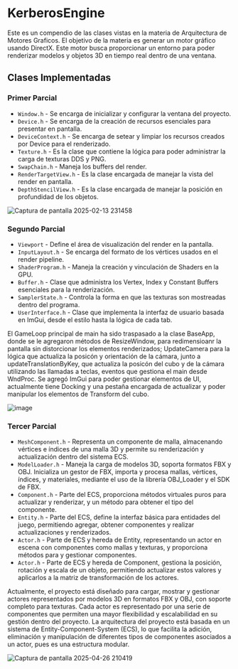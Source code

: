 # KerberosEngine
Este es un compendio de las clases vistas en la materia de Arquitectura de Motores Graficos. El objetivo de la materia es generar un motor gráfico usando DirectX. Este motor busca proporcionar un entorno para poder renderizar modelos y objetos 3D en tiempo real dentro de una ventana.

## Clases Implementadas
### Primer Parcial
- `Window.h` - Se encarga de inicializar y configurar la ventana del proyecto.
- `Device.h` - Se encarga de la creación de recursos esenciales para presentar en pantalla.
- `DeviceContext.h` - Se encarga de setear y limpiar los recursos creados por Device para el renderizado.
- `Texture.h` - Es la clase que contiene la lógica para poder administrar la carga de texturas DDS y PNG.
- `SwapChain.h` - Maneja los buffers del render.
- `RenderTargetView.h` - Es la clase encargada de manejar la vista del render en pantalla.
- `DepthStencilView.h` - Es la clase encargada de manejar la posición en profundidad de los objetos.

![Captura de pantalla 2025-02-13 231458](https://github.com/user-attachments/assets/555abefd-5378-41b3-855a-ffd32413d1a6)

### Segundo Parcial
- `Viewport` - Define el área de visualización del render en la pantalla.
- `InputLayout.h` - Se encarga del formato de los vértices usados en el render pipeline.
- `ShaderProgram.h` -  Maneja la creación y vinculación de Shaders en la GPU.
- `Buffer.h` - Clase que administra los Vertex, Index y Constant Buffers esenciales para la renderización.
- `SamplerState.h` - Controla la forma en que las texturas son mostreadas dentro del programa.
- `UserInterface.h` - Clase que implementa la interfaz de usuario basada en ImGui, desde el estilo hasta la lógica de cada tab.

El GameLoop principal de main ha sido traspasado a la clase BaseApp, donde se le agregaron métodos de ResizeWindow, para redimensioanr la pantalla sin distorcionar los elementos renderizados; UpdateCamera para la lógica que actualiza la posicón y orientación de la cámara, junto a updateTranslationByKey, que actualiza la posicón del cubo y de la cámara utilizando las llamadas a teclas, eventos que gestiona el main desde WndProc.
Se agregó ImGui para poder gestionar elementos de UI, actualmente tiene Docking y una pestaña encargada de actualizar y poder manipular los elementos de Transform del cubo.

![image](https://github.com/user-attachments/assets/607946d7-4b01-424b-b05d-fc7ca7f8ae33)

### Tercer Parcial
- `MeshComponent.h` - Representa un componente de malla, almacenando vértices e índices de una malla 3D y permite su renderización y actualización dentro del sistema ECS.
- `ModelLoader.h` - Maneja la carga de modelos 3D, soporta formatos FBX y OBJ. Inicializa un gestor de FBX, importa y procesa mallas, vértices, índices, y materiales, mediante el uso de la librería OBJ_Loader y el SDK de FBX.
-  `Component.h` - Parte del ECS, proporciona métodos virtuales puros para actualizar y renderizar, y un método para obtener el tipo del componente.
-  `Entity.h` - Parte del ECS, define la interfaz básica para entidades del juego, permitiendo agregar, obtener componentes y realizar actualizaciones y renderizados.
-  `Actor.h` - Parte de ECS y hereda de Entity, representando un actor en escena con componentes como mallas y texturas, y proporciona métodos para y gestionar componentes.
-  `Actor.h` - Parte de ECS y hereda de Component, gestiona la posición, rotación y escala de un objeto, permitiendo actualizar estos valores y aplicarlos a la matriz de transformación de los actores.

Actualmente, el proyecto está diseñado para cargar, mostrar y gestionar actores representados por modelos 3D en formatos FBX y OBJ, con soporte completo para texturas. Cada actor es representado por una serie de componentes que permiten una mayor flexibilidad y escalabilidad en su gestión dentro del proyecto. La arquitectura del proyecto está basada en un sistema de Entity-Component-System (ECS), lo que facilita la adición, eliminación y manipulación de diferentes tipos de componentes asociados a un actor, pues es una estructura modular.

![Captura de pantalla 2025-04-26 210419](https://github.com/user-attachments/assets/809ad806-5a6c-46f2-bd57-660be5ca0bf9)
